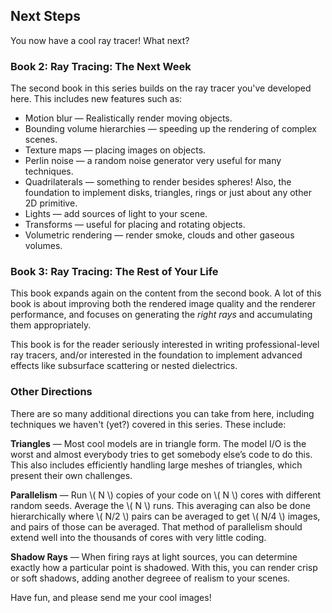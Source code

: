 ## Next Steps

You now have a cool ray tracer! What next?

### Book 2: Ray Tracing: The Next Week

The second book in this series builds on the ray tracer you've developed here. This includes new features such as:

* Motion blur — Realistically render moving objects.
* Bounding volume hierarchies — speeding up the rendering of complex scenes.
* Texture maps — placing images on objects.
* Perlin noise — a random noise generator very useful for many techniques.
* Quadrilaterals — something to render besides spheres! Also, the foundation to implement disks, triangles, rings or just about any other 2D primitive.
* Lights — add sources of light to your scene.
* Transforms — useful for placing and rotating objects.
* Volumetric rendering — render smoke, clouds and other gaseous volumes.

### Book 3: Ray Tracing: The Rest of Your Life

This book expands again on the content from the second book. A lot of this book is about improving both the rendered image quality and the renderer performance, and focuses on generating the *right rays* and accumulating them appropriately.

This book is for the reader seriously interested in writing professional-level ray tracers, and/or interested in the foundation to implement advanced effects like subsurface scattering or nested dielectrics.

### Other Directions

There are so many additional directions you can take from here, including techniques we haven't (yet?) covered in this series. These include:

**Triangles** — Most cool models are in triangle form. The model I/O is the worst and almost everybody tries to get somebody else’s code to do this. This also includes efficiently handling large meshes of triangles, which present their own challenges.

**Parallelism** — Run \\( N \\) copies of your code on \\( N \\) cores with different random seeds. Average the \\( N \\) runs. This averaging can also be done hierarchically where \\( N/2 \\) pairs can be averaged to get \\( N/4 \\) images, and pairs of those can be averaged. That method of parallelism should extend well into the thousands of cores with very little coding.

**Shadow Rays** — When firing rays at light sources, you can determine exactly how a particular point is shadowed. With this, you can render crisp or soft shadows, adding another degreee of realism to your scenes.

Have fun, and please send me your cool images!
